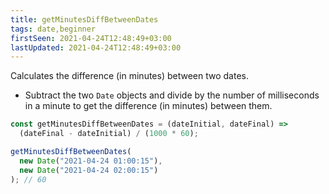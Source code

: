 ```yaml
---
title: getMinutesDiffBetweenDates
tags: date,beginner
firstSeen: 2021-04-24T12:48:49+03:00
lastUpdated: 2021-04-24T12:48:49+03:00
---
```


Calculates the difference (in minutes) between two dates.

- Subtract the two `Date` objects and divide by the number of milliseconds in a minute to get the difference (in minutes) between them.

```js
const getMinutesDiffBetweenDates = (dateInitial, dateFinal) =>
  (dateFinal - dateInitial) / (1000 * 60);
```

```js
getMinutesDiffBetweenDates(
  new Date("2021-04-24 01:00:15"),
  new Date("2021-04-24 02:00:15")
); // 60
```
